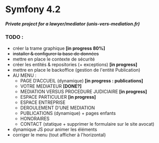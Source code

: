 # Symfony 4.2
##### Private project for a lawyer/mediator (unis-vers-mediation.fr)

### TODO :
- créer la trame graphique **[in progress 80%]**
- ~~installer & configurer la base de données~~
- mettre en place le contexte de sécurité
- créer les entités & repositories (+ exceptions) **[in progress]**
- mettre en place le backoffice (gestion de l'entité Publication)
- AU MENU :
  - PAGE D’ACCUEIL (dynamique) **[in progress : publications]**
  - VOTRE MEDIATEUR **[DONE?]**
  - MEDIATION VERSUS PROCEDURE JUDICIAIRE **[in progress]**
  - ESPACE PARTICULIER **[in progress]**
  - ESPACE ENTREPRISE
  - DEROULEMENT D’UNE MEDIATION
  - PUBLICATIONS (dynamique) + pages enfants
  - HONORAIRES
  - CONTACT (statique + supprimer le formulaire sur le site avocat)
- dynamique JS pour animer les éléments
- corriger le menu (tout afficher à l'horizontal)